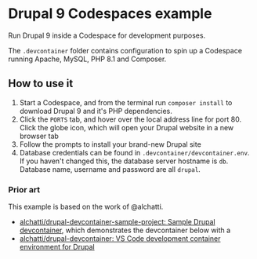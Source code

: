# Drupal 9 Codespaces example

Run Drupal 9 inside a Codespace for development purposes.

The `.devcontainer` folder contains configuration to spin up a Codespace running Apache, MySQL, PHP 8.1 and Composer. 

## How to use it

1. Start a Codespace, and from the terminal run `composer install` to download Drupal 9 and it's PHP dependencies. 
2. Click the `PORTS` tab, and hover over the local address line for port 80. Click the globe icon, which will open your Drupal website in a new browser tab
3. Follow the prompts to install your brand-new Drupal site
4. Database credentials can be found in `.devcontainer/devcontainer.env`. If you haven't changed this, the database server hostname is `db`. Database name, username and password are all `drupal`.

### Prior art

This example is based on the work of @alchatti. 

- [alchatti/drupal-devcontainer-sample-project: Sample Drupal devcontainer](https://github.com/alchatti/drupal-devcontainer-sample-project), which demonstrates the devcontainer below with a 
- [alchatti/drupal-devcontainer: VS Code development container environment for Drupal](https://github.com/alchatti/drupal-devcontainer)
